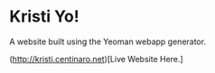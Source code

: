 # Kristi Yo!
A website built using the Yeoman webapp generator.

(http://kristi.centinaro.net)[Live Website Here.]